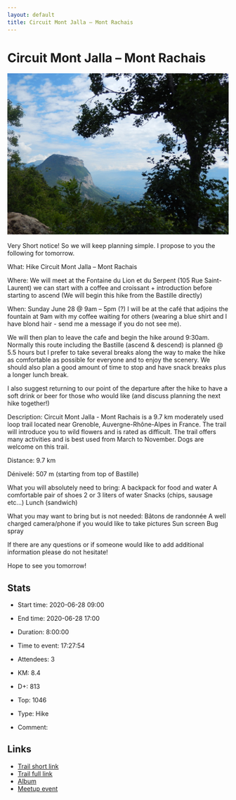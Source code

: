 ```yaml
---
layout: default
title: Circuit Mont Jalla – Mont Rachais
---
```


# Circuit Mont Jalla – Mont Rachais

![2020-06-28](/Stats/img/orig/2020-06-28.jpg)

Very Short notice! So we will keep planning simple. I propose to you the following for tomorrow.

What: Hike Circuit Mont Jalla – Mont Rachais

Where: We will meet at the Fontaine du Lion et du Serpent (105 Rue Saint-Laurent) we can start with a coffee and croissant + introduction before starting to ascend (We will begin this hike from the Bastille directly)

When: Sunday June 28 @ 9am – 5pm (?) I will be at the café that adjoins the fountain at 9am with my coffee waiting for others (wearing a blue shirt and I have blond hair - send me a message if you do not see me).

We will then plan to leave the cafe and begin the hike around 9:30am. Normally this route including the Bastille (ascend & descend) is planned @ 5.5 hours but I prefer to take several breaks along the way to make the hike as comfortable as possible for everyone and to enjoy the scenery. We should also plan a good amount of time to stop and have snack breaks plus a longer lunch break.

I also suggest returning to our point of the departure after the hike to have a soft drink or beer for those who would like (and discuss planning the next hike together!)

Description: Circuit Mont Jalla - Mont Rachais is a 9.7 km moderately used loop trail located near Grenoble, Auvergne-Rhône-Alpes in France. The trail will introduce you to wild flowers and is rated as difficult. The trail offers many activities and is best used from March to November. Dogs are welcome on this trail.

Distance:
9.7 km

Dénivelé:
507 m (starting from top of Bastille)

What you will absolutely need to bring:
A backpack for food and water
A comfortable pair of shoes
2 or 3 liters of water
Snacks (chips, sausage etc...)
Lunch (sandwich)

What you may want to bring but is not needed:
Bâtons de randonnée
A well charged camera/phone if you would like to take pictures
Sun screen
Bug spray

If there are any questions or if someone would like to add additional information please do not hesitate!

Hope to see you tomorrow!

## Stats

- Start time: 2020-06-28 09:00
- End time: 2020-06-28 17:00
- Duration: 8:00:00
- Time to event: 17:27:54
- Attendees: 3

- KM: 8.4
- D+: 813
- Top: 1046
- Type: Hike
- Comment: 

## Links

- [Trail short link](https://s.42l.fr/5k1GoOd4)
- [Trail full link]()
- [Album](https://binnette.github.io/GacImg2020/2020-06-28-Circuit-Mont-Jalla-Mont-Rachais.html)
- [Meetup event](https://www.meetup.com/grenoble-adventure-club-english-french/events/271562817/)
